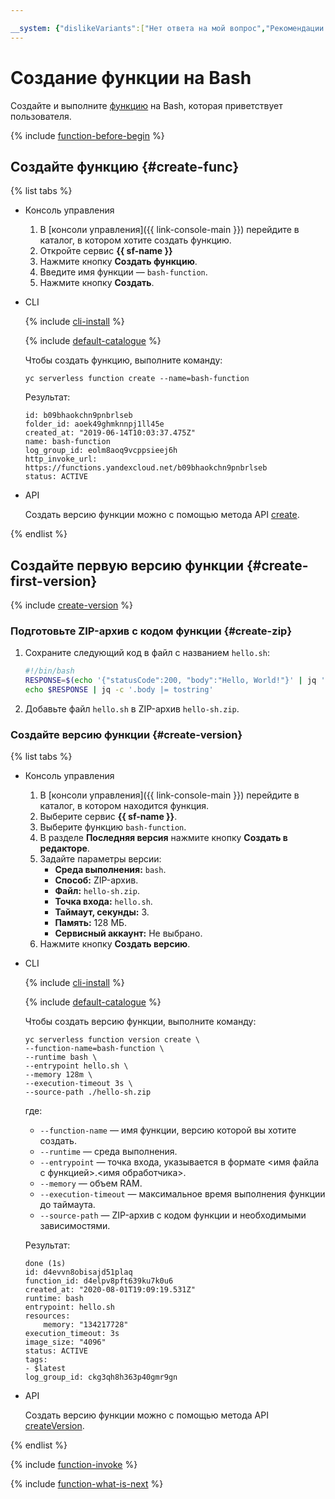 ```yaml
---

__system: {"dislikeVariants":["Нет ответа на мой вопрос","Рекомендации не помогли","Содержание не соответсвует заголовку","Другое"]}
---
```

# Создание функции на Bash

Создайте и выполните [функцию](../../concepts/function.md) на Bash, которая приветствует пользователя.

{% include [function-before-begin](../../../_includes/functions/function-before-begin.md) %}

## Создайте функцию {#create-func}

{% list tabs %}

- Консоль управления

    1. В [консоли управления]({{ link-console-main }}) перейдите в каталог, в котором хотите создать функцию.
    1. Откройте сервис **{{ sf-name }}**
    1. Нажмите кнопку **Создать функцию**.
    1. Введите имя функции — `bash-function`.
    1. Нажмите кнопку **Создать**.

- CLI

    {% include [cli-install](../../../_includes/cli-install.md) %}

    {% include [default-catalogue](../../../_includes/default-catalogue.md) %}

    Чтобы создать функцию, выполните команду:

    ```
    yc serverless function create --name=bash-function
    ```

    Результат:

    ```
    id: b09bhaokchn9pnbrlseb
    folder_id: aoek49ghmknnpj1ll45e
    created_at: "2019-06-14T10:03:37.475Z"
    name: bash-function
    log_group_id: eolm8aoq9vcppsieej6h
    http_invoke_url: https://functions.yandexcloud.net/b09bhaokchn9pnbrlseb
    status: ACTIVE
    ```

- API

    Создать версию функции можно с помощью метода API [create](../../functions/api-ref/Function/create.md).

{% endlist %}

## Создайте первую версию функции {#create-first-version}

{% include [create-version](../../../_includes/functions/create-version.md) %}

### Подготовьте ZIP-архив с кодом функции {#create-zip}

1. Сохраните следующий код в файл с названием `hello.sh`:
    ```bash
    #!/bin/bash
    RESPONSE=$(echo '{"statusCode":200, "body":"Hello, World!"}' | jq '.')
    echo $RESPONSE | jq -c '.body |= tostring'
    ```

1. Добавьте файл `hello.sh` в ZIP-архив `hello-sh.zip`.

### Создайте версию функции {#create-version}

{% list tabs %}

- Консоль управления

    1. В [консоли управления]({{ link-console-main }}) перейдите в каталог, в котором находится функция.
    1. Выберите сервис **{{ sf-name }}**.
    1. Выберите функцию `bash-function`.
    1. В разделе **Последняя версия** нажмите кнопку **Создать в редакторе**.
    1. Задайте параметры версии:
        - **Среда выполнения:** `bash`.
        - **Способ:** ZIP-архив.
        - **Файл:** `hello-sh.zip`.
        - **Точка входа:** `hello.sh`.
        - **Таймаут, секунды:** 3.
        - **Память:** 128 МБ.
        - **Сервисный аккаунт:** Не выбрано.         
    1. Нажмите кнопку **Создать версию**.

- CLI

    {% include [cli-install](../../../_includes/cli-install.md) %}

    {% include [default-catalogue](../../../_includes/default-catalogue.md) %}

    Чтобы создать версию функции, выполните команду:

    ```
    yc serverless function version create \
    --function-name=bash-function \
    --runtime bash \
    --entrypoint hello.sh \
    --memory 128m \
    --execution-timeout 3s \
    --source-path ./hello-sh.zip
    ```

    где:

    * `--function-name` — имя функции, версию которой вы хотите создать.
    * `--runtime` — среда выполнения.
    * `--entrypoint` — точка входа, указывается в формате <имя файла с функцией>.<имя обработчика>.
    * `--memory` — объем RAM.
    * `--execution-timeout` — максимальное время выполнения функции до таймаута.
    * `--source-path` — ZIP-архив c кодом функции и необходимыми зависимостями.

    Результат:

    ```
    done (1s)
    id: d4evvn8obisajd51plaq
    function_id: d4elpv8pft639ku7k0u6
    created_at: "2020-08-01T19:09:19.531Z"
    runtime: bash
    entrypoint: hello.sh
    resources:
        memory: "134217728"
    execution_timeout: 3s
    image_size: "4096"
    status: ACTIVE
    tags:
    - $latest
    log_group_id: ckg3qh8h363p40gmr9gn
    ```

- API

    Создать версию функции можно с помощью метода API [createVersion](../../functions/api-ref/Function/createVersion.md).

{% endlist %}

{% include [function-invoke](../../../_includes/functions/function-invoke-no-param.md) %}

{% include [function-what-is-next](../../../_includes/functions/function-what-is-next.md) %}